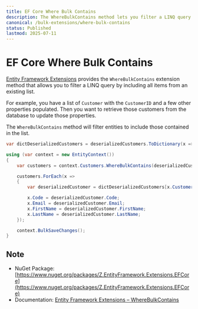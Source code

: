 ```yaml
---
title: EF Core Where Bulk Contains
description: The WhereBulkContains method lets you filter a LINQ query by including all items from an existing list.
canonical: /bulk-extensions/where-bulk-contains
status: Published
lastmod: 2025-07-11
---
```


# EF Core Where Bulk Contains

[Entity Framework Extensions](https://entityframework-extensions.net/) provides the `WhereBulkContains` extension method that allows you to filter a LINQ query by including all items from an existing list.

For example, you have a list of `Customer` with the `CustomerID` and a few other properties populated. Then you want to retrieve those customers from the database to update those properties.

The `WhereBulkContains` method will filter entities to include those contained in the list.

```csharp
var dictDeserializedCustomers = deserializedCustomers.ToDictionary(x => x.CustomerID);

using (var context = new EntityContext())
{
    var customers = context.Customers.WhereBulkContains(deserializedCustomers).ToList();

    customers.ForEach(x =>
    {
        var deserializedCustomer = dictDeserializedCustomers[x.CustomerID];

        x.Code = deserializedCustomer.Code;
        x.Email = deserializedCustomer.Email;
        x.FirstName = deserializedCustomer.FirstName;
        x.LastName = deserializedCustomer.LastName;
    });

    context.BulkSaveChanges();
}
```

## Note

 - NuGet Package: [https://www.nuget.org/packages/Z.EntityFramework.Extensions.EFCore](https://www.nuget.org/packages/Z.EntityFramework.Extensions.EFCore)
 - Documentation: [Entity Framework Extensions – WhereBulkContains](https://entityframework-extensions.net/where-bulk-contains)